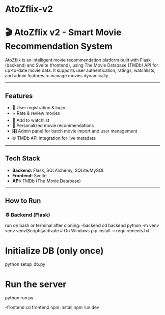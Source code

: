 # AtoZflix-v2

# 🎬 AtoZflix v2 - Smart Movie Recommendation System

AtoZflix is an intelligent movie recommendation platform built with Flask (backend) and Svelte (frontend), using The Movie Database (TMDb) API for up-to-date movie data. It supports user authentication, ratings, watchlists, and admin features to manage movies dynamically.

---

## Features
- 🔐 User registration & login
- ⭐ Rate & review movies
- 📜 Add to watchlist
- 🧠 Personalized movie recommendations
- 🎛️ Admin panel for batch movie import and user management
- 🌐 TMDb API integration for live metadata

---

## Tech Stack

- **Backend:** Flask, SQLAlchemy, SQLite/MySQL
- **Frontend:** Svelte
- **API:** TMDb (The Movie Database)

---

##  How to Run

### ⚙️ Backend (Flask)

run on bash or terminal after cloning:
-backend
cd backend
python -m venv venv
venv\Scripts\activate  # On Windows
pip install -r requirements.txt

# Initialize DB (only once)
python setup_db.py

# Run the server
python run.py

-frontend
cd frontend
npm install
npm run dev

